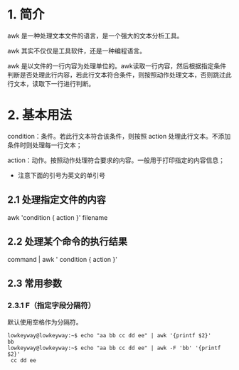 # 1. 简介

awk 是一种处理文本文件的语言，是一个强大的文本分析工具。

awk 其实不仅仅是工具软件，还是一种编程语言。

awk 是以文件的一行内容为处理单位的。awk读取一行内容，然后根据指定条件判断是否处理此行内容，若此行文本符合条件，则按照动作处理文本，否则跳过此行文本，读取下一行进行判断。


# 2. 基本用法

condition：条件。若此行文本符合该条件，则按照 action 处理此行文本。不添加条件时则处理每一行文本；

action：动作。按照动作处理符合要求的内容。一般用于打印指定的内容信息；

+ 注意下面的引号为英文的单引号

## 2.1 处理指定文件的内容

awk   'condition { action }'   filename

## 2.2 处理某个命令的执行结果

command | awk ' condition { action }'

## 2.3  常用参数

### 2.3.1  F（指定字段分隔符）

默认使用空格作为分隔符。

```
lowkeyway@lowkeyway:~$ echo "aa bb cc dd ee" | awk '{printf $2}'
bb
lowkeyway@lowkeyway:~$ echo "aa bb cc dd ee" | awk -F 'bb' '{printf $2}'
 cc dd ee

```
